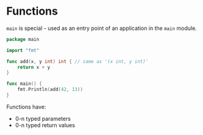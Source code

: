 # Functions

`main` is special - used as an entry point of an application in the `main` module.

```go
package main

import "fmt"

func add(x, y int) int { // same as '(x int, y int)'
	return x + y
}

func main() {
	fmt.Println(add(42, 13))
}
```

Functions have:
* 0-n typed parameters
* 0-n typed return values
